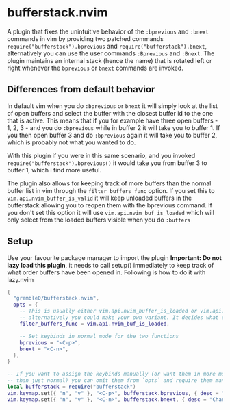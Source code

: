 # bufferstack.nvim
A plugin that fixes the unintuitive behavior of the `:bprevious` and `:bnext` commands in vim by providing two patched commands `require("bufferstack").bprevious` and `require("bufferstack").bnext`, alternatively you can use the user commands `:Bprevious` and `:Bnext`. The plugin maintains an internal stack (hence the name) that is rotated left or right whenever the `bprevious` or `bnext` commands are invoked.

## Differences from default behavior
In default vim when you do `:bprevious` or `bnext` it will simply look at the list of open buffers and select the buffer with the closest buffer id to the one that is active. This means that if you for example have three open buffers - 1, 2, 3 - and you do `:bprevious` while in buffer 2 it will take you to buffer 1. If you then open buffer 3 and do `:bprevious` again it will take you to buffer 2, which is probably not what you wanted to do.

With this plugin if you were in this same scenario, and you invoked `require("bufferstack").bprevious()` it would take you from buffer 3 to buffer 1, which i find more useful.

The plugin also allows for keeping track of more buffers than the normal buffer list in vim through the `filter_buffers_func` option. If you set this to `vim.api.nvim_buffer_is_valid` it will keep unloaded buffers in the bufferstack allowing you to reopen them with the bprevious command. If you don't set this option it will use `vim.api.nvim_buf_is_loaded` which will only select from the loaded buffers visible when you do `:buffers`

## Setup
Use your favourite package manager to import the plugin **Important: Do not lazy load this plugin**, it needs to call setup() immediately to keep track of what order buffers have been opened in. Following is how to do it with lazy.nvim
```lua
{
  "gremble0/bufferstack.nvim",
  opts = {
    -- This is usually either vim.api.nvim_buffer_is_loaded or vim.api.nvim_buffer_is_valid,
    -- alternatively you could make your own variant. It decides what classifies an open buffer
    filter_buffers_func = vim.api.nvim_buf_is_loaded,

    -- Set keybinds in normal mode for the two functions
    bprevious = "<C-p>",
    bnext = "<C-n>",
  },
}

-- If you want to assign the keybinds manually (or want them in more modes
-- than just normal) you can omit them from `opts` and require them manually
local bufferstack = require("bufferstack")
vim.keymap.set({ "n", "v" }, "<C-p>", bufferstack.bprevious, { desc = "Changes to the previous buffer" })
vim.keymap.set({ "n", "v" }, "<C-n>", bufferstack.bnext, { desc = "Changes to the next buffer" })
```

